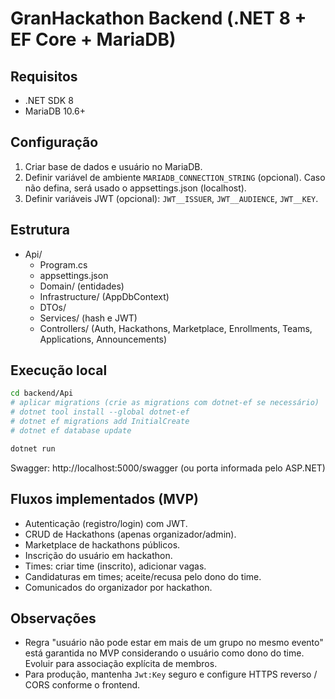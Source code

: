 # GranHackathon Backend (.NET 8 + EF Core + MariaDB)

## Requisitos
- .NET SDK 8
- MariaDB 10.6+

## Configuração
1. Criar base de dados e usuário no MariaDB.
2. Definir variável de ambiente `MARIADB_CONNECTION_STRING` (opcional). Caso não defina, será usado o appsettings.json (localhost).
3. Definir variáveis JWT (opcional): `JWT__ISSUER`, `JWT__AUDIENCE`, `JWT__KEY`.

## Estrutura
- Api/
  - Program.cs
  - appsettings.json
  - Domain/ (entidades)
  - Infrastructure/ (AppDbContext)
  - DTOs/
  - Services/ (hash e JWT)
  - Controllers/ (Auth, Hackathons, Marketplace, Enrollments, Teams, Applications, Announcements)

## Execução local
```bash
cd backend/Api
# aplicar migrations (crie as migrations com dotnet-ef se necessário)
# dotnet tool install --global dotnet-ef
# dotnet ef migrations add InitialCreate
# dotnet ef database update

dotnet run
```

Swagger: http://localhost:5000/swagger (ou porta informada pelo ASP.NET)

## Fluxos implementados (MVP)
- Autenticação (registro/login) com JWT.
- CRUD de Hackathons (apenas organizador/admin).
- Marketplace de hackathons públicos.
- Inscrição do usuário em hackathon.
- Times: criar time (inscrito), adicionar vagas.
- Candidaturas em times; aceite/recusa pelo dono do time.
- Comunicados do organizador por hackathon.

## Observações
- Regra "usuário não pode estar em mais de um grupo no mesmo evento" está garantida no MVP considerando o usuário como dono do time. Evoluir para associação explícita de membros.
- Para produção, mantenha `Jwt:Key` seguro e configure HTTPS reverso / CORS conforme o frontend.